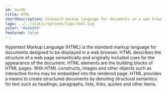 ```yaml
---
id: tech6
title: HTML
shortDescription: Standard markup language for documents in a web browser.
logo: ../../static/uploads/logo-html.svg
color: "#e44d26"
featured: false
---
```

Hypertext Markup Language (HTML) is the standard markup language for documents designed to be displayed in a web browser.
HTML describes the structure of a web page semantically and originally included cues for the appearance of the document.
HTML elements are the building blocks of HTML pages. With HTML constructs, images and other objects such as interactive forms may be embedded into the rendered page.
HTML provides a means to create structured documents by denoting structural semantics for text such as headings, paragraphs, lists, links, quotes and other items.